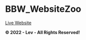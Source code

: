 # BBW_WebsiteZoo
 
[Live Website](https://mylittlezoo.pages.dev/)

**&copy; 2022 - Lev - All Rights Reserved!**